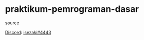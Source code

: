 # praktikum-pemrograman-dasar
source

[Discord](https://www.discord.com): [isezaki#4443](https://www.discord.com) 
